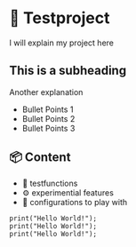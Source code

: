 # 🚀 Testproject

I will explain my project here

## This is a subheading
Another explanation

* Bullet Points 1
* Bullet Points 2
* Bullet Points 3 

## 📦 Content

- 🧪 testfunctions
- ⚙️ experimential features
- 🔧 configurations to play with

```
print("Hello World!");
print("Hello World!");
print("Hello World!");
```
